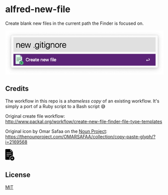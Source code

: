 
# alfred-new-file

Create blank new files in the current path the Finder is focused on.

![Screenshot of alfred-new-file in Alfred app](/images/screenshot-alfred-new-file.png)


## Credits

The workflow in this repo is a *shameless copy* of an existing workflow. It's simply a port of a Ruby script to a Bash script 😅

Original create file workflow:  
http://www.packal.org/workflow/create-new-file-finder-file-type-templates

Original icon by Omar Safaa on the [Noun Project](https://thenounproject.com):  
https://thenounproject.com/OMARSAFAA/collection/copy-paste-glyph/?i=2169568

![Create file icon](/images/original-icon.png)


## License

[MIT](LICENSE)


